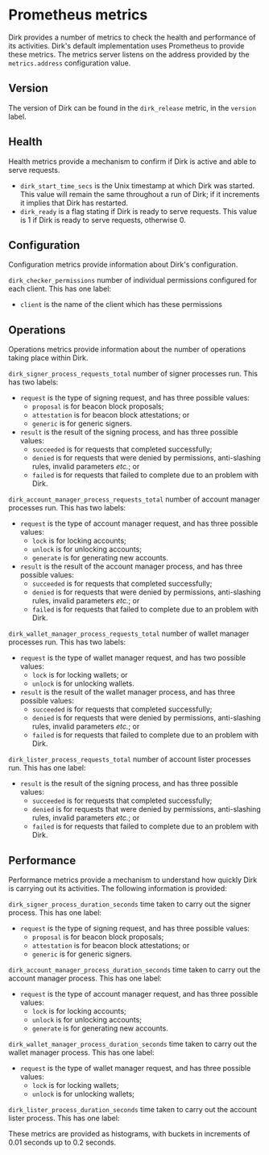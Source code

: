 # Prometheus metrics
Dirk provides a number of metrics to check the health and performance of its activities.  Dirk's default implementation uses Prometheus to provide these metrics.  The metrics server listens on the address provided by the `metrics.address` configuration value.

## Version
The version of Dirk can be found in the `dirk_release` metric, in the `version` label.

## Health
Health metrics provide a mechanism to confirm if Dirk is active and able to serve requests.

  - `dirk_start_time_secs` is the Unix timestamp at which Dirk was started.  This value will remain the same throughout a run of Dirk; if it increments it implies that Dirk has restarted.
  - `dirk_ready` is a flag stating if Dirk is ready to serve requests.  This value is 1 if Dirk is ready to serve requests, otherwise 0.

## Configuration
Configuration metrics provide information about Dirk's configuration.

`dirk_checker_permissions` number of individual permissions configured for each client.  This has one label:
  - `client` is the name of the client which has these permissions

## Operations
Operations metrics provide information about the number of operations taking place within Dirk.

`dirk_signer_process_requests_total` number of signer processes run.  This has two labels:
  - `request` is the type of signing request, and has three possible values:
    - `proposal` is for beacon block proposals;
    - `attestation` is for beacon block attestations; or
    - `generic` is for generic signers.
  - `result` is the result of the signing process, and has three possible values:
    - `succeeded` is for requests that completed successfully;
    - `denied` is for requests that were denied by permissions, anti-slashing rules, invalid parameters _etc._; or
    - `failed` is for requests that failed to complete due to an problem with Dirk.

`dirk_account_manager_process_requests_total` number of account manager processes run.  This has two labels:
  - `request` is the type of account manager request, and has three possible values:
    - `lock` is for locking accounts;
    - `unlock` is for unlocking accounts;
    - `generate` is for generating new accounts.
  - `result` is the result of the account manager process, and has three possible values:
    - `succeeded` is for requests that completed successfully;
    - `denied` is for requests that were denied by permissions, anti-slashing rules, invalid parameters _etc._; or
    - `failed` is for requests that failed to complete due to an problem with Dirk.

`dirk_wallet_manager_process_requests_total` number of wallet manager processes run.  This has two labels:
  - `request` is the type of wallet manager request, and has two possible values:
    - `lock` is for locking wallets; or
    - `unlock` is for unlocking wallets.
  - `result` is the result of the wallet manager process, and has three possible values:
    - `succeeded` is for requests that completed successfully;
    - `denied` is for requests that were denied by permissions, anti-slashing rules, invalid parameters _etc._; or
    - `failed` is for requests that failed to complete due to an problem with Dirk.

`dirk_lister_process_requests_total` number of account lister processes run.  This has one label:
  - `result` is the result of the signing process, and has three possible values:
    - `succeeded` is for requests that completed successfully;
    - `denied` is for requests that were denied by permissions, anti-slashing rules, invalid parameters _etc._; or
    - `failed` is for requests that failed to complete due to an problem with Dirk.

## Performance
Performance metrics provide a mechanism to understand how quickly Dirk is carrying out its activities.  The following information is provided:
  
`dirk_signer_process_duration_seconds` time taken to carry out the signer process.  This has one label:
  - `request` is the type of signing request, and has three possible values:
    - `proposal` is for beacon block proposals;
    - `attestation` is for beacon block attestations; or
    - `generic` is for generic signers.

`dirk_account_manager_process_duration_seconds` time taken to carry out the account manager process.  This has one label:
  - `request` is the type of account manager request, and has three possible values:
    - `lock` is for locking accounts;
    - `unlock` is for unlocking accounts;
    - `generate` is for generating new accounts.

`dirk_wallet_manager_process_duration_seconds` time taken to carry out the wallet manager process.  This has one label:
  - `request` is the type of wallet manager request, and has three possible values:
    - `lock` is for locking wallets;
    - `unlock` is for unlocking wallets;

`dirk_lister_process_duration_seconds` time taken to carry out the account lister process.  This has one label:

These metrics are provided as histograms, with buckets in increments of 0.01 seconds up to 0.2 seconds.
